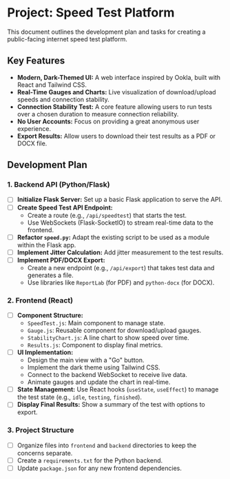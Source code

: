 # Project: Speed Test Platform

This document outlines the development plan and tasks for creating a public-facing internet speed test platform.

## Key Features

- **Modern, Dark-Themed UI:** A web interface inspired by Ookla, built with React and Tailwind CSS.
- **Real-Time Gauges and Charts:** Live visualization of download/upload speeds and connection stability.
- **Connection Stability Test:** A core feature allowing users to run tests over a chosen duration to measure connection reliability.
- **No User Accounts:** Focus on providing a great anonymous user experience.
- **Export Results:** Allow users to download their test results as a PDF or DOCX file.

## Development Plan

### 1. Backend API (Python/Flask)
- [ ] **Initialize Flask Server:** Set up a basic Flask application to serve the API.
- [ ] **Create Speed Test API Endpoint:**
    - Create a route (e.g., `/api/speedtest`) that starts the test.
    - Use WebSockets (Flask-SocketIO) to stream real-time data to the frontend.
- [ ] **Refactor `speed.py`:** Adapt the existing script to be used as a module within the Flask app.
- [ ] **Implement Jitter Calculation:** Add jitter measurement to the test results.
- [ ] **Implement PDF/DOCX Export:**
    - Create a new endpoint (e.g., `/api/export`) that takes test data and generates a file.
    - Use libraries like `ReportLab` (for PDF) and `python-docx` (for DOCX).

### 2. Frontend (React)
- [ ] **Component Structure:**
    - `SpeedTest.js`: Main component to manage state.
    - `Gauge.js`: Reusable component for download/upload gauges.
    - `StabilityChart.js`: A line chart to show speed over time.
    - `Results.js`: Component to display final metrics.
- [ ] **UI Implementation:**
    - Design the main view with a "Go" button.
    - Implement the dark theme using Tailwind CSS.
    - Connect to the backend WebSocket to receive live data.
    - Animate gauges and update the chart in real-time.
- [ ] **State Management:** Use React hooks (`useState`, `useEffect`) to manage the test state (e.g., `idle`, `testing`, `finished`).
- [ ] **Display Final Results:** Show a summary of the test with options to export.

### 3. Project Structure
- [ ] Organize files into `frontend` and `backend` directories to keep the concerns separate.
- [ ] Create a `requirements.txt` for the Python backend.
- [ ] Update `package.json` for any new frontend dependencies.

